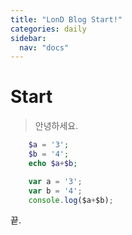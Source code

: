 ```yaml
---
title: "LonD Blog Start!"
categories: daily
sidebar:
  nav: "docs"
---
```


# Start

>안녕하세요.

```php
    $a = '3';
    $b = '4';
    echo $a+$b;
```

```javascript
    var a = '3';
    var b = '4';
    console.log($a+$b);
```

끝.
